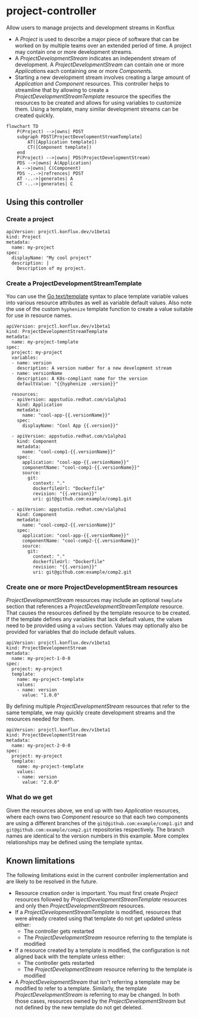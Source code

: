 # project-controller
Allow users to manage projects and development streams in Konflux

- A *Project* is used to describe a major piece of software that can be worked
  on by multiple teams over an extended period of time. A project may contain
  one or more development streams.
- A *ProjectDevelopmentStream* indicates an independent stream of development.
  A *ProjectDevelopmentStream* can contain one or more *Application*s each
  containing one or more *Component*s.
- Starting a new development stream involves creating a large amount of
  *Application* and *Component* resources. This controller helps to streamline
  that by allowing to create a *ProjectDevelopmentStreamTemplate* resource
  the specifies the resources to be created and allows for using variables to
  customize them. Using a template, many similar development streams can be
  created quickly.

```mermaid
flowchart TD
    P(Project) -->|owns| PDST
    subgraph PDST[ProjectDevelopmentStreamTemplate]
        AT([Application template])
        CT([Component template])
    end
    P(Project) -->|owns| PDS(ProjectDevelopmentStream)
    PDS -->|owns| A(Application)
    A -->|owns| C(Component)
    PDS -..->|refrences| PDST
    AT -..->|generates| A
    CT -..->|generates| C
```

## Using this controller

### Create a project

```
apiVersion: projctl.konflux.dev/v1beta1
kind: Project
metadata:
  name: my-project
spec:
  displayName: "My cool project"
  description: |
    Description of my project.
```

### Create a ProjectDevelopmentStreamTemplate

You can use the [Go text/template][gt] syntax to place template variable values
into various resource attributes as well as variable default values. Also note
the use of the custom `hyphenize` template function to create a value suitable
for use in resource names.

```
apiVersion: projctl.konflux.dev/v1beta1
kind: ProjectDevelopmentStreamTemplate
metadata:
  name: my-project-template
spec:
  project: my-project
  variables:
  - name: version
    description: A version number for a new development stream
  - name: versionName
    description: A K8s-compliant name for the version
    defaultValue: "{{hyphenize .version}}"

  resources:
  - apiVersion: appstudio.redhat.com/v1alpha1
    kind: Application
    metadata:
      name: "cool-app-{{.versionName}}"
    spec:
      displayName: "Cool App {{.version}}"

  - apiVersion: appstudio.redhat.com/v1alpha1
    kind: Component
    metadata:
      name: "cool-comp1-{{.versionName}}"
    spec:
      application: "cool-app-{{.versionName}}"
      componentName: "cool-comp1-{{.versionName}}"
      source:
        git:
          context: "."
          dockerfileUrl: "Dockerfile"
          revision: "{{.version}}"
          uri: git@github.com:example/comp1.git

  - apiVersion: appstudio.redhat.com/v1alpha1
    kind: Component
    metadata:
      name: "cool-comp2-{{.versionName}}"
    spec:
      application: "cool-app-{{.versionName}}"
      componentName: "cool-comp2-{{.versionName}}"
      source:
        git:
          context: "."
          dockerfileUrl: "Dockerfile"
          revision: "{{.version}}"
          uri: git@github.com:example/comp2.git
```

[gt]: https://pkg.go.dev/text/template

### Create one or more ProjectDevelopmentStream resources

*ProjectDevelopmentStream* resources may include an optional  `template` section
that references a *ProjectDevelopmentStreamTemplate* resource. That causes the
resources defined by the template resource to be created. If the template
defines any variables that lack default values, the values need to be provided
using a `values` section. Values may optionally also be provided for variables
that do include default values.

```
apiVersion: projctl.konflux.dev/v1beta1
kind: ProjectDevelopmentStream
metadata:
  name: my-project-1-0-0
spec:
  project: my-project
  template:
    name: my-project-template
    values:
    - name: version
      value: "1.0.0"
```

By defining multiple *ProjectDevelopmentStream* resources that refer to the same
template, we may quickly create development streams and the resources needed for
them.

```
apiVersion: projctl.konflux.dev/v1beta1
kind: ProjectDevelopmentStream
metadata:
  name: my-project-2-0-0
spec:
  project: my-project
  template:
    name: my-project-template
    values:
    - name: version
      value: "2.0.0"
```

### What do we get

Given the resources above, we end up with two *Application* resources, where
each owns two *Component* resource so that each two components are using a
different branches of the `git@github.com:example/comp1.git` and
`git@github.com:example/comp2.git` repositories respectively. The branch names
are identical to the version numbers in this example. More complex relationships
may be defined using the template syntax.

## Known limitations

The following limitations exist in the current controller implementation and are
likely to be resolved in the future.

* Resource creation order is important. You must first create *Project* resources
  followed by *ProjectDevelopmentStreamTemplate* resources and only then
  *ProjectDevelopmentStream* resources.
* If a *ProjectDevelopmentStreamTemplate* is modified, resources that were
  already created using that template do not get updated unless either:
    - The controller gets restarted
    - The *ProjectDevelopmentStream* resource referring to the template is
      modified
* If a resource created by a template is modified, the configuration is not
  aligned back with the template unless either:
    - The controller gets restarted
    - The *ProjectDevelopmentStream* resource referring to the template is
      modified
* A *ProjectDevelopmentStream* that isn't referring a template may be modified
  to refer to a template. Similarly, the template *ProjectDevelopmentStream* is
  referring to may be changed. In both those cases, resources owned by the
  *ProjectDevelopmentStream* but not defined by the new template do not get
  deleted.
